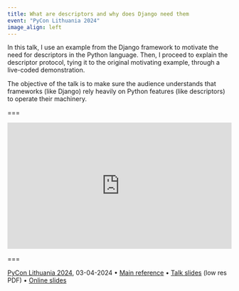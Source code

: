 ```yaml
---
title: What are descriptors and why does Django need them
event: "PyCon Lithuania 2024"
image_align: left
---
```


In this talk, I use an example from the Django framework to motivate the need for descriptors in the Python language.
Then, I proceed to explain the descriptor protocol, tying it to the original motivating example, through a live-coded demonstration.

The objective of the talk is to make sure the audience understands that frameworks (like Django) rely heavily on Python features (like descriptors) to operate their machinery.

===

<iframe width="100%" style="aspect-ratio: 560/315" src="https://www.youtube.com/embed/peJsoZ19sZw" title="What are descriptors and why does Django need them by Rodrigo Girão Serrão at PyCon Lithuania 2024" frameborder="0" allow="accelerometer; autoplay; clipboard-write; encrypted-media; gyroscope; picture-in-picture; web-share" allowfullscreen></iframe>

===

[PyCon Lithuania 2024](https://pycon.lt/2024/schedule/), 03-04-2024 • [Main reference](/blog/pydonts/describing-descriptors) • [Talk slides][pdf-slides] (low res PDF) • [Online slides][snappify-slides]


[pdf-slides]: https://github.com/mathspp/talks/blob/main/20240403_pycon_lithuania_descriptors_in_django/slides.pdf
[snappify-slides]: https://snappify.com/view/93e4848a-c3dc-4c22-a195-f34e5a4323ed
